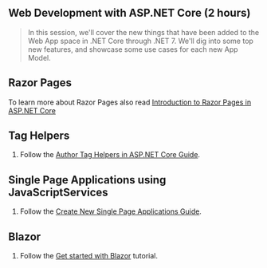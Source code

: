 ## Web Development with ASP.NET Core (2 hours)

 > In this session, we'll cover the new things that have been added to the Web App space in .NET Core through .NET 7. We'll dig into some top new features, and showcase some use cases for each new App Model.


## Razor Pages
To learn more about Razor Pages also read [Introduction to Razor Pages in ASP.NET Core](https://docs.microsoft.com/en-us/aspnet/core/mvc/razor-pages/index)

## Tag Helpers
1. Follow the [Author Tag Helpers in ASP.NET Core Guide](https://docs.microsoft.com/en-us/aspnet/core/mvc/views/tag-helpers/authoring?view=aspnetcore-7.0).

## Single Page Applications using JavaScriptServices
1. Follow the [Create New Single Page Applications Guide](https://docs.microsoft.com/en-us/aspnet/core/client-side/spa-services?view=aspnetcore-7.0#create-a-new-project).

## Blazor
1. Follow the [Get started with Blazor](https://docs.microsoft.com/aspnet/core/blazor/get-started) tutorial.
